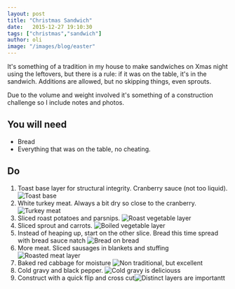 ```yaml
---
layout: post
title: "Christmas Sandwich"
date:   2015-12-27 19:10:30
tags: ["christmas","sandwich"]
author: oli
image: "/images/blog/easter"
---
```


It's something of a tradition in my house to make sandwiches on Xmas night using the leftovers, but there is a rule: if it was on the table, it's in the sandwich.  Additions are allowed, but no skipping things, even sprouts.

Due to the volume and weight involved it's something of a construction challenge so I include notes and photos.


## You will need

* Bread
* Everything that was on the table, no cheating.


## Do

1. Toast base layer for structural integrity.  Cranberry sauce (not too liquid). ![Toast base](/images/blog/christmas-sandwich/christmas-sandwich-10.jpg)
2. White turkey meat.  Always a bit dry so close to the cranberry.  ![Turkey meat](/images/blog/christmas-sandwich/christmas-sandwich-9.jpg)
3. Sliced roast potatoes and parsnips. ![Roast vegetable layer](/images/blog/christmas-sandwich/christmas-sandwich-8.jpg)
4. Sliced sprout and carrots.  ![Boiled vegetable layer](/images/blog/christmas-sandwich/christmas-sandwich-7.jpg)
5. Instead of heaping up, start on the other slice.  Bread this time spread with bread sauce natch ![Bread on bread](/images/blog/christmas-sandwich/christmas-sandwich-6.jpg)
6. More meat.  Sliced sausages in blankets and stuffing ![Roasted meat layer](/images/blog/christmas-sandwich/christmas-sandwich-5.jpg)
7. Baked red cabbage for moisture ![Non traditional, but excellent](/images/blog/christmas-sandwich/christmas-sandwich-4.jpg)
8. Cold gravy and black pepper. ![Cold gravy is deliciouss](/images/blog/christmas-sandwich/christmas-sandwich-3.jpg)
9. Construct with a quick flip and cross cut![Distinct layers are importantt](/images/blog/christmas-sandwich/christmas-sandwich-2.jpg)


